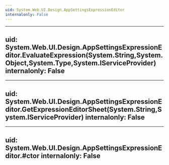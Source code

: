 ```yaml
---
uid: System.Web.UI.Design.AppSettingsExpressionEditor
internalonly: False
---
```


---
uid: System.Web.UI.Design.AppSettingsExpressionEditor.EvaluateExpression(System.String,System.Object,System.Type,System.IServiceProvider)
internalonly: False
---

---
uid: System.Web.UI.Design.AppSettingsExpressionEditor.GetExpressionEditorSheet(System.String,System.IServiceProvider)
internalonly: False
---

---
uid: System.Web.UI.Design.AppSettingsExpressionEditor.#ctor
internalonly: False
---
